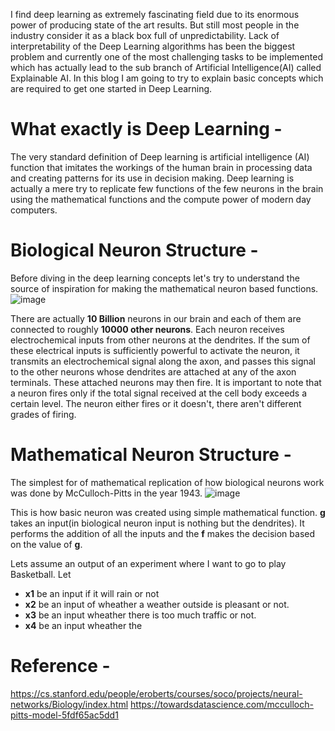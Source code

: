I find deep learning as extremely fascinating field due to its enormous power of producing state of the art results. But still most people in the industry consider it as a black box full of unpredictability. Lack of interpretability of the Deep Learning algorithms has been the biggest problem and currently one of the most challenging tasks to be implemented which has actually lead to the sub branch of Artificial Intelligence(AI) called Explainable AI. In this blog I am going to try to explain basic concepts which are required to get one started in Deep Learning. 

# **What exactly is Deep Learning** - 

The very standard definition of Deep learning is artificial intelligence (AI) function that imitates the workings of the human brain in processing data and creating patterns for its use in decision making. Deep learning is actually a mere try to replicate few functions of the few neurons in the brain using the mathematical functions and the compute power of modern day computers. 

# **Biological Neuron Structure** -
Before diving in the deep learning concepts let's try to understand the source of inspiration for making the mathematical neuron based functions. 
![image](https://user-images.githubusercontent.com/46114095/126327718-214de2e6-e0ed-4c33-ab1c-223c9b4b799a.png)

There are actually **10 Billion** neurons in our brain and each of them are connected to roughly **10000 other neurons**. Each neuron receives electrochemical inputs from other neurons at the dendrites.  If the sum of these electrical inputs is sufficiently powerful to activate the neuron, it transmits an electrochemical signal along the axon, and passes this signal to the other neurons whose dendrites are attached at any of the axon terminals. These attached neurons may then fire. It is important to note that a neuron fires only if the total signal received at the cell body exceeds a certain level.  The neuron either fires or it doesn't, there aren't different grades of firing.

# **Mathematical Neuron Structure** - 
The simplest for of mathematical replication of how biological neurons work was done by McCulloch-Pitts in the year 1943. 
![image](https://user-images.githubusercontent.com/46114095/126329005-e7e1a503-628b-4a1a-908d-af792d5cf4f5.png)

This is how basic neuron was created using simple mathematical function. **g** takes an input(in biological neuron input is nothing but the dendrites). It performs the addition of all the inputs and the **f** makes the decision based on the value of **g**.

Lets assume an output of an experiment where I want to go to play Basketball. Let 
* **x1** be an input if it will rain or not
* **x2** be an input of wheather a weather outside is pleasant or not.
* **x3** be an input wheather there is too much traffic or not.
* **x4** be an input wheather the 



# **Reference** - 
https://cs.stanford.edu/people/eroberts/courses/soco/projects/neural-networks/Biology/index.html
https://towardsdatascience.com/mcculloch-pitts-model-5fdf65ac5dd1
